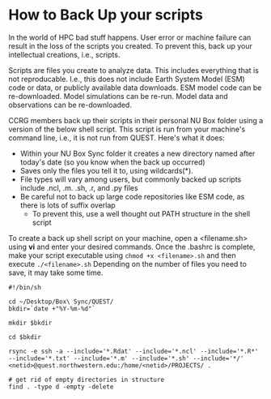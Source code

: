 # How to Back Up your scripts

In the world of HPC bad stuff happens. User error or machine failure can result in the loss of the scripts you created. To prevent this, back up your intellectual creations, i.e., scripts. 

Scripts are files you create to analyze data. This includes everything that is not reproducable. I.e., this does not include Earth System Model (ESM) code or data, or publicly available data downloads. ESM model code can be re-downloaded. Model simulations can be re-run. Model data and observations can be re-downloaded.  

CCRG members back up their scripts in their personal NU Box folder using a version of the below shell script. This script is run from your machine's command line, i.e., it is not run from QUEST. Here's what it does:

* Within your NU Box Sync folder it creates a new directory named after today's date (so you know when the back up occurred)
* Saves only the files you tell it to, using wildcards(*). 
* File types will vary among users, but commonly backed up scripts include .ncl, .m. .sh, .r, and .py files
* Be careful not to back up large code repositories like ESM code, as there is lots of suffix overlap 
  * To prevent this, use a well thought out PATH structure in the shell script

To create a back up shell script on your machine, open a <filename.sh> using **vi** and enter your desired commands. Once the .bashrc is complete, make your script executable using `chmod +x <filename>.sh` and then execute `./<filename>.sh` Depending on the number of files you need to save, it may take some time. 

```
#!/bin/sh

cd ~/Desktop/Box\ Sync/QUEST/    
bkdir=`date +"%Y-%m-%d"`

mkdir $bkdir

cd $bkdir

rsync -e ssh -a --include='*.Rdat' --include='*.ncl' --include='*.R*' --include='*.txt' --include='*.m' --include='*.sh' --include='*/' <netid>@quest.northwestern.edu:/home/<netid>/PROJECTS/ .

# get rid of empty directories in structure
find . -type d -empty -delete
```


